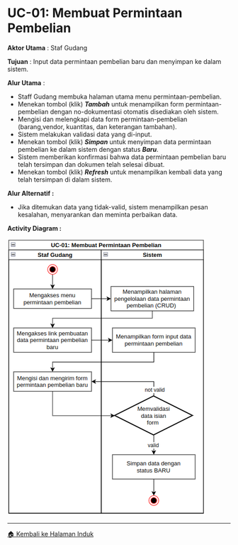 # UC-01: Membuat Permintaan Pembelian

**Aktor Utama** : Staf Gudang

**Tujuan** : Input data permintaan pembelian baru dan menyimpan ke dalam sistem.

**Alur Utama** :

- Staff Gudang membuka halaman utama menu permintaan-pembelian.
- Menekan tombol (klik) ***Tambah*** untuk menampilkan form permintaan-pembelian dengan no-dokumentasi otomatis disediakan oleh sistem.
- Mengisi dan melengkapi data form permintaan-pembelian (barang,vendor, kuantitas, dan keterangan tambahan).
- Sistem melakukan validasi data yang di-input.
- Menekan tombol (klik) ***Simpan*** untuk menyimpan data permintaan pembelian ke dalam sistem dengan status ***Baru***.
- Sistem memberikan konfirmasi bahwa data permintaan pembelian baru telah tersimpan dan dokumen telah selesai dibuat.
- Menekan tombol (klik) ***Refresh*** untuk menampilkan kembali data yang telah tersimpan di dalam sistem.

**Alur Alternatif	:**

- Jika ditemukan data yang tidak-valid, sistem menampilkan pesan kesalahan, menyarankan dan meminta perbaikan data.

**Activity Diagram :**

![activity01](/img/activity_diagrams/activity_1.png)

---
[🏠 Kembali ke Halaman Induk](../modul_pembelian.md)